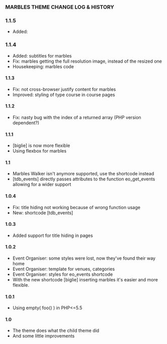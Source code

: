 ### MARBLES THEME CHANGE LOG & HISTORY

### 1.1.5
* Added: 

### 1.1.4
* Added: subtitles for marbles
* Fix: marbles getting the full resolution image, instead of the resized one
* Housekeeping: marbles code

#### 1.1.3
* Fix: not cross-browser justify content for marbles
* Improved: styling of type course in course pages

#### 1.1.2
* Fix: nasty bug with the index of a returned array (PHP version dependent?)

#### 1.1.1
* [biglie] is now more flexible
* Using flexbox for marbles

#### 1.1
* Marbles Walker isn't anymore supported, use the shortcode instead
* [tdb_events] directly passes attributes to the function eo_get_events allowing for a wider support

#### 1.0.4
* Fix: title hiding not working because of wrong function usage
* New: shortcode [tdb_events]

#### 1.0.3
* Added support for title hiding in pages

#### 1.0.2
* Event Organiser: some styles were lost, now they've found their way home
* Event Organiser: template for venues, categories
* Event Organiser: styles for eo_events shortcode
* With the new shortcode [biglie] inserting marbles it's easier and more flexible.

#### 1.0.1
* Using empty( foo() ) in PHP<=5.5

#### 1.0
* The theme does what the child theme did
* And some little improvements
